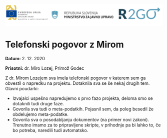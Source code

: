 ![](logos.png)

# Telefonski pogovor z Mirom

**Datum:** 2. 12. 2020

**Prisotni:** dr. Miro Lozej, Primož Godec

Z dr. Mirom Lozejem sva imela telefonski pogovor v katerem sem ga obvestil o napredku na projektu. Dotaknila sva se še nekaj drugih tem. Glavni poudarki:
- Izvajalci uspešno napredujemo s prvo fazo projekta, deloma smo se dotaknili tudi druge faze.
- Govorila sva tudi o meta-podatkih. Pojasnil sem, da poleg besedil že obdelujemo meta-podatke.
- Govorila sva o posodabljanju dokumentov (na primer novi zakoni). Trenutno imamo za to pripravljene skripte, v prihodnje pa bi lahko to, če bo potreba, naredili tudi avtomatsko.